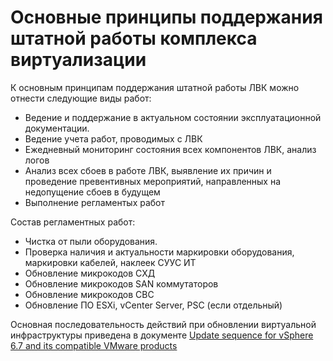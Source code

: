 # Основные принципы поддержания штатной работы комплекса виртуализации

К основным принципам поддержания штатной работы ЛВК можно отнести следующие виды работ:
- Ведение и поддержание в актуальном состоянии эксплуатационной документации. 
- Ведение учета работ, проводимых с ЛВК
- Ежедневный мониторинг состояния всех компонентов ЛВК, анализ логов
- Анализ всех сбоев в работе ЛВК, выявление их причин и проведение превентивных мероприятий, направленных на недопущение сбоев в будущем
- Выполнение регламентых работ


Состав регламентных работ:
- Чистка от пыли оборудования. 
- Проверка наличия и актуальности маркировки оборудования, маркировки кабелей, наклеек СУУС ИТ
- Обновление микрокодов СХД
- Обновление микрокодов SAN коммутаторов
- Обновление микрокодов СВС
- Обновление ПО ESXi, vCenter Server, PSC (если отдельный)

Основная последовательность действий при обновлении виртуальной инфраструктуры приведена в документе [Update sequence for vSphere 6.7 and its compatible VMware products](https://kb.vmware.com/s/article/53710)
